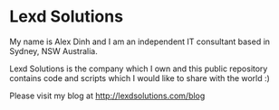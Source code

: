 # Lexd Solutions
My name is Alex Dinh and I am an independent IT consultant based in Sydney, NSW Australia.

Lexd Solutions is the company which I own and this public repository contains code and scripts which I would like to share with the world :)

Please visit my blog at http://lexdsolutions.com/blog
